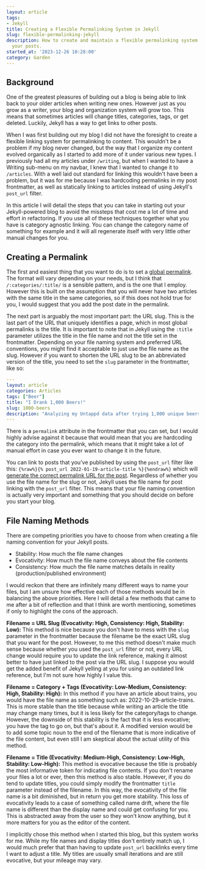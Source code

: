 ```yaml
---
layout: article
tags:
- Jekyll
title: Creating a Flexible Permalinking System in Jekyll
slug: flexible-permalinking-jekyll
description: How to create and maintain a flexible permalinking system in Jekyll for
  your posts.
started_at: '2023-12-26 10:28:00'
category: Garden
---
```


## Background

One of the greatest pleasures of building out a blog is being able to link back to your older articles when writing new ones. However just as you grow as a writer, your blog and organization system will grow too. This means that sometimes articles will change titles, categories, tags, or get deleted. Luckily, Jekyll has a way to get links to other posts. 

When I was first building out my blog I did not have the foresight to create a flexible linking system for permalinking to content. This wouldn't be a problem if my blog never changed, but the way that I organize my content evolved organically as I started to add more of it under various new types. I previously had all my articles under `/writing`, but when I wanted to have a Writing sub-menu on my navbar, I knew that I wanted to change it to `/articles`. With a well laid out standard for linking this wouldn't have been a problem, but it was for me because I was hardcoding permalinks in my post frontmatter, as well as statically linking to articles instead of using Jekyll's `post_url` filter.

In this article I will detail the steps that you can take in starting out your Jekyll-powered blog to avoid the missteps that cost me a lot of time and effort in refactoring. If you use all of these techniques together what you have is category agnostic linking. You can change the category name of something for example and it will all regenerate itself with very little other manual changes for you.

## Creating a Permalink

The first and easiest thing that you want to do is to set a [global permalink](https://jekyllrb.com/docs/permalinks/#global). The format will vary depending on your needs, but I think that `/:categories/:title/` is a sensible pattern, and is the one that I employ. However this is built on the assumption that you will never have two articles with the same title in the same categories, so if this does not hold true for you, I would suggest that you add the post date in the permalink.

The next part is arguably the most important part: the URL slug. This is the last part of the URL that uniquely identifies a page, which in most global permalinks is the title. It is important to note that in Jekyll using the `:title` parameter utilizes the title in the file name and not the title set in the frontmatter. Depending on your file naming system and preferred URL conventions, you might find it acceptable to just use the file name as the slug. However if you want to shorten the URL slug to be an abbreviated version of the title, you need to set the `slug` parameter in the frontmatter, like so:

```yaml
---
layout: article
categories: Articles
tags: ["Beer"]
title: "I Drank 1,000 Beers!"
slug: 1000-beers
description: "Analyzing my Untappd data after trying 1,000 unique beers."
---
```

There is a `permalink` attribute in the frontmatter that you can set, but I would highly advise against it because that would mean that you are hardcoding the category into the permalink, which means that it might take a lot of manual effort in case you ever want to change it in the future.

You can link to posts that you’ve published by using the `post_url` filter like this: `{%raw%}{% post_url 2022-01-19-article-title %}{%endraw%}` which will [generate the correct permalink URL for the post](https://jekyllrb.com/docs/liquid/tags/#linking-to-posts). Regardless of whether you use the file name for the slug or not, Jekyll uses the file name for post linking with the `post_url` filter. This means that your file naming convention is actually very important and something that you should decide on before you start your blog.

## File Naming Methods

There are competing priorities you have to choose from when creating a file naming convention for your Jekyll posts.
* Stability: How much the file name changes
* Evocativity: How much the file name conveys about the file contents
* Consistency: How much the file name matches details in reality (production/published environment)

I would reckon that there are infinitely many different ways to name your files, but I am unsure how effective each of those methods would be in balancing the above priorities. Here I will detail a few methods that came to me after a bit of reflection and that I think are worth mentioning, sometimes if only to highlight the cons of the approach.

**Filename = URL Slug (Evocativity: High, Consistency: High, Stability: Low):** This method is nice because you don't have to mess with the `slug` parameter in the frontmatter because the filename be the exact URL slug that you want for the post. However, to me this method doesn't make much sense because whether you used the `post_url` filter or not, every URL change would require you to update the link reference, making it almost better to have just linked to the post via the URL slug. I suppose you would get the added benefit of Jekyll yelling at you for using an outdated link reference, but I'm not sure how highly I value this.

**Filename = Category + Tags (Evocativity: Low-Medium, Consistency: High, Stability: High):** In this method if you have an article  about trains, you would have the file name as something such as: 2022-10-29-article-trains. This is more stable than the title because while writing an article the title may change many times, but it is less likely for the category/tags to change. However, the downside of this stability is the fact that it is less evocative; you have the tag to go on, but that's about it. A modified version would be to add some topic noun to the end of the filename that is more indicative of the file content, but even still I am skeptical about the actual utility of this method.

**Filename = Title (Evocativity: Medium-High, Consistency: Low-High, Stability: Low-High):** This method is evocative because the title is probably the most informative token for indicating file contents. If you don't rename your files a lot or ever, then this method is also stable. However, if you do tend to update titles, you could simply modify the frontmatter `title` parameter instead of the filename. In this way, the evocativity of the file name is a bit diminished, but in return you get more stability. This loss of evocativity leads to a case of something called name drift, where the file name is different than the display name and could get confusing for you. This is abstracted away from the user so they won’t know anything, but it more matters for you as the editor of the content. 

I implicitly chose this method when I started this blog, but this system works for me. While my file names and display titles don't entirely match up, I would much prefer that than having to update `post_url` backlinks every time I want to adjust a title. My titles are usually small iterations and are still evocative, but your mileage may vary.